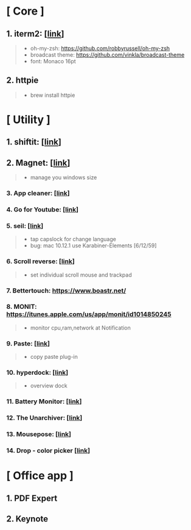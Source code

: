 # **[ Core ]**

## 1\. iterm2: [[link](https://www.iterm2.com/)]

> - oh-my-zsh: <https://github.com/robbyrussell/oh-my-zsh>
> - broadcast theme: <https://github.com/vinkla/broadcast-theme>
> - font: Monaco 16pt

## 2\. httpie

> - brew install httpie

# **[ Utility ]**

## 1\. shiftit: [[link](https://github.com/fikovnik/ShiftIt)]

## 2\. Magnet: [[link](https://itunes.apple.com/us/app/magnet/id441258766?mt=12)]

> - manage you windows size

### 3\. App cleaner: [[link](https://freemacsoft.net/appcleaner/)]

### 4\. Go for Youtube: [[link](https://itunes.apple.com/us/app/go-for-youtube-seamless-youtube/id994822723?mt=12)]

### 5\. seil: [[link](http://dae.me/blog/593/select-input-language-by-caps-lock-in-mac-os-x/)]

> - tap capslock for change language
> - bug: mac 10.12.1 use Karabiner-Elements [6/12/59]

### 6\. Scroll reverse: [[link](http://pilotmoon.com/scrollreverser/)]

> - set individual scroll mouse and trackpad

### 7\. Bettertouch: <https://www.boastr.net/>

### 8\. MONIT: <https://itunes.apple.com/us/app/monit/id1014850245>

> - monitor cpu,ram,network at Notification

### 9\. Paste: [[link](http://pasteapp.me/)]

> - copy paste plug-in

### 10\. hyperdock: [[link](https://bahoom.com/hyperdock/)]

> - overview dock

### 11\. Battery Monitor: [[link](https://itunes.apple.com/us/app/battery-monitor-health-status/id836505650?mt=12)]

### 12\. The Unarchiver: [[link](https://itunes.apple.com/us/app/the-unarchiver/id425424353?mt=12)]

### 13\. Mousepose: [[link](https://itunes.apple.com/us/app/mousepose/id405904955?mt=12)]

### 14\. Drop - color picker [[link](https://itunes.apple.com/us/app/drop-color-picker/id1173932628?mt=12&ign-mpt=uo%3D2)]

# **[ Office app ]**

## 1\. PDF Expert

## 2\. Keynote
